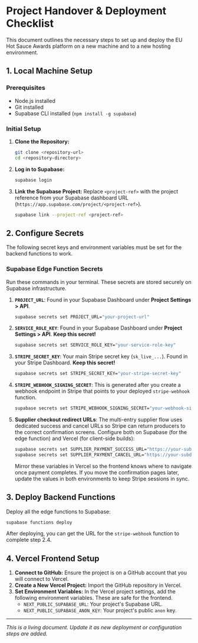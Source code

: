 # Project Handover & Deployment Checklist

This document outlines the necessary steps to set up and deploy the EU Hot Sauce Awards platform on a new machine and to a new hosting environment.

## 1. Local Machine Setup

### Prerequisites
- Node.js installed
- Git installed
- Supabase CLI installed (`npm install -g supabase`)

### Initial Setup
1.  **Clone the Repository:**
    ```bash
    git clone <repository-url>
    cd <repository-directory>
    ```

2.  **Log in to Supabase:**
    ```bash
    supabase login
    ```

3.  **Link the Supabase Project:**
    Replace `<project-ref>` with the project reference from your Supabase dashboard URL (`https://app.supabase.com/project/<project-ref>`).
    ```bash
    supabase link --project-ref <project-ref>
    ```

## 2. Configure Secrets

The following secret keys and environment variables must be set for the backend functions to work.

### Supabase Edge Function Secrets
Run these commands in your terminal. These secrets are stored securely on Supabase infrastructure.

1.  **`PROJECT_URL`**: Found in your Supabase Dashboard under **Project Settings > API**.
    ```bash
    supabase secrets set PROJECT_URL="your-project-url"
    ```

2.  **`SERVICE_ROLE_KEY`**: Found in your Supabase Dashboard under **Project Settings > API**. **Keep this secret!**
    ```bash
    supabase secrets set SERVICE_ROLE_KEY="your-service-role-key"
    ```

3.  **`STRIPE_SECRET_KEY`**: Your main Stripe secret key (`sk_live_...`). Found in your Stripe Dashboard. **Keep this secret!**
    ```bash
    supabase secrets set STRIPE_SECRET_KEY="your-stripe-secret-key"
    ```

4.  **`STRIPE_WEBHOOK_SIGNING_SECRET`**: This is generated after you create a webhook endpoint in Stripe that points to your deployed `stripe-webhook` function.
    ```bash
    supabase secrets set STRIPE_WEBHOOK_SIGNING_SECRET="your-webhook-signing-secret"
    ```

5.  **Supplier checkout redirect URLs**: The multi-entry supplier flow uses dedicated success and cancel URLs so Stripe can return producers to the correct confirmation screens. Configure both on Supabase (for the edge function) and Vercel (for client-side builds):
    ```bash
    supabase secrets set SUPPLIER_PAYMENT_SUCCESS_URL="https://your-subdomain.heatawards.eu/payment-success"
    supabase secrets set SUPPLIER_PAYMENT_CANCEL_URL="https://your-subdomain.heatawards.eu/payment-cancelled"
    ```
    Mirror these variables in Vercel so the frontend knows where to navigate once payment completes. If you move the confirmation pages later, update the values in both environments to keep Stripe sessions in sync.

## 3. Deploy Backend Functions

Deploy all the edge functions to Supabase:
```bash
supabase functions deploy
```

After deploying, you can get the URL for the `stripe-webhook` function to complete step 2.4.

## 4. Vercel Frontend Setup

1.  **Connect to GitHub:** Ensure the project is on a GitHub account that you will connect to Vercel.
2.  **Create a New Vercel Project:** Import the GitHub repository in Vercel.
3.  **Set Environment Variables:** In the Vercel project settings, add the following environment variables. These are safe for the frontend.
    - `NEXT_PUBLIC_SUPABASE_URL`: Your project's Supabase URL.
    - `NEXT_PUBLIC_SUPABASE_ANON_KEY`: Your project's public `anon` key.

---
*This is a living document. Update it as new deployment or configuration steps are added.*
